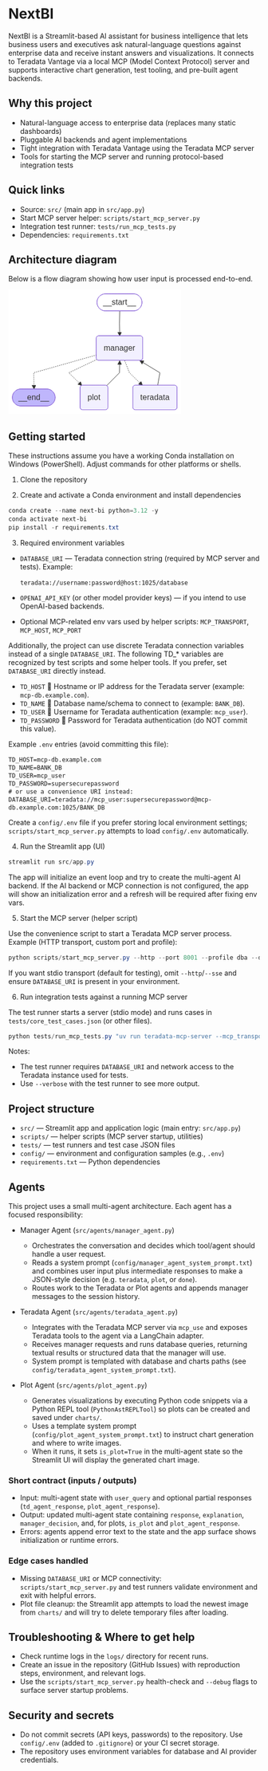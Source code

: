 # NextBI

NextBI is a Streamlit-based AI assistant for business intelligence that lets business users and executives ask natural-language questions against enterprise data and receive instant answers and visualizations. It connects to Teradata Vantage via a local MCP (Model Context Protocol) server and supports interactive chart generation, test tooling, and pre-built agent backends.

## Why this project

- Natural-language access to enterprise data (replaces many static dashboards)
- Pluggable AI backends and agent implementations
- Tight integration with Teradata Vantage using the Teradata MCP server
- Tools for starting the MCP server and running protocol-based integration tests

## Quick links

- Source: `src/` (main app in `src/app.py`)
- Start MCP server helper: `scripts/start_mcp_server.py`
- Integration test runner: `tests/run_mcp_tests.py`
- Dependencies: `requirements.txt`

## Architecture diagram

Below is a flow diagram showing how user input is processed end-to-end.

![Dashboard](assets/langgraph_graph.png)

## Getting started

These instructions assume you have a working Conda installation on Windows (PowerShell). Adjust commands for other platforms or shells.

1. Clone the repository

2. Create and activate a Conda environment and install dependencies

```powershell
conda create --name next-bi python=3.12 -y
conda activate next-bi
pip install -r requirements.txt
```

3. Required environment variables

- `DATABASE_URI` — Teradata connection string (required by MCP server and tests). Example:

  `teradata://username:password@host:1025/database`

- `OPENAI_API_KEY` (or other model provider keys) — if you intend to use OpenAI-based backends.
- Optional MCP-related env vars used by helper scripts: `MCP_TRANSPORT`, `MCP_HOST`, `MCP_PORT`

Additionally, the project can use discrete Teradata connection variables instead of a single `DATABASE_URI`. The following TD_* variables are recognized by test scripts and some helper tools. If you prefer, set `DATABASE_URI` directly instead.

- `TD_HOST`  Hostname or IP address for the Teradata server (example: `mcp-db.example.com`).
- `TD_NAME`  Database name/schema to connect to (example: `BANK_DB`).
- `TD_USER`  Username for Teradata authentication (example: `mcp_user`).
- `TD_PASSWORD`  Password for Teradata authentication (do NOT commit this value).

Example `.env` entries (avoid committing this file):

```text
TD_HOST=mcp-db.example.com
TD_NAME=BANK_DB
TD_USER=mcp_user
TD_PASSWORD=supersecurepassword
# or use a convenience URI instead:
DATABASE_URI=teradata://mcp_user:supersecurepassword@mcp-db.example.com:1025/BANK_DB
```

Create a `config/.env` file if you prefer storing local environment settings; `scripts/start_mcp_server.py` attempts to load `config/.env` automatically.

4. Run the Streamlit app (UI)

```powershell
streamlit run src/app.py
```

The app will initialize an event loop and try to create the multi-agent AI backend. If the AI backend or MCP connection is not configured, the app will show an initialization error and a refresh will be required after fixing env vars.

5. Start the MCP server (helper script)

Use the convenience script to start a Teradata MCP server process. Example (HTTP transport, custom port and profile):

```powershell
python scripts/start_mcp_server.py --http --port 8001 --profile dba --database-uri "teradata://user:pass@host:1025/BANK_DB"
```

If you want stdio transport (default for testing), omit `--http`/`--sse` and ensure `DATABASE_URI` is present in your environment.

6. Run integration tests against a running MCP server

The test runner starts a server (stdio mode) and runs cases in `tests/core_test_cases.json` (or other files).

```powershell
python tests/run_mcp_tests.py "uv run teradata-mcp-server --mcp_transport stdio --mcp_port 1025 --profile all --database_uri teradata://user:pass@host:1025/BANK_DB" tests/core_test_cases.json
```

Notes:
- The test runner requires `DATABASE_URI` and network access to the Teradata instance used for tests.
- Use `--verbose` with the test runner to see more output.

## Project structure

- `src/` — Streamlit app and application logic (main entry: `src/app.py`)
- `scripts/` — helper scripts (MCP server startup, utilities)
- `tests/` — test runners and test case JSON files
- `config/` — environment and configuration samples (e.g., `.env`)
- `requirements.txt` — Python dependencies

## Agents

This project uses a small multi-agent architecture. Each agent has a focused responsibility:

- Manager Agent (`src/agents/manager_agent.py`)
  - Orchestrates the conversation and decides which tool/agent should handle a user request.
  - Reads a system prompt (`config/manager_agent_system_prompt.txt`) and combines user input plus intermediate responses to make a JSON-style decision (e.g. `teradata`, `plot`, or `done`).
  - Routes work to the Teradata or Plot agents and appends manager messages to the session history.

- Teradata Agent (`src/agents/teradata_agent.py`)
  - Integrates with the Teradata MCP server via `mcp_use` and exposes Teradata tools to the agent via a LangChain adapter.
  - Receives manager requests and runs database queries, returning textual results or structured data that the manager will use.
  - System prompt is templated with database and charts paths (see `config/teradata_agent_system_prompt.txt`).

- Plot Agent (`src/agents/plot_agent.py`)
  - Generates visualizations by executing Python code snippets via a Python REPL tool (`PythonAstREPLTool`) so plots can be created and saved under `charts/`.
  - Uses a template system prompt (`config/plot_agent_system_prompt.txt`) to instruct chart generation and where to write images.
  - When it runs, it sets `is_plot=True` in the multi-agent state so the Streamlit UI will display the generated chart image.

### Short contract (inputs / outputs)

- Input: multi-agent state with `user_query` and optional partial responses (`td_agent_response`, `plot_agent_response`).
- Output: updated multi-agent state containing `response`, `explanation`, `manager_decision`, and, for plots, `is_plot` and `plot_agent_response`.
- Errors: agents append error text to the state and the app surface shows initialization or runtime errors.

### Edge cases handled

- Missing `DATABASE_URI` or MCP connectivity: `scripts/start_mcp_server.py` and test runners validate environment and exit with helpful errors.
- Plot file cleanup: the Streamlit app attempts to load the newest image from `charts/` and will try to delete temporary files after loading.

## Troubleshooting & Where to get help

- Check runtime logs in the `logs/` directory for recent runs.
- Create an issue in the repository (GitHub Issues) with reproduction steps, environment, and relevant logs.
- Use the `scripts/start_mcp_server.py` health-check and `--debug` flags to surface server startup problems.

## Security and secrets

- Do not commit secrets (API keys, passwords) to the repository. Use `config/.env` (added to `.gitignore`) or your CI secret storage.
- The repository uses environment variables for database and AI provider credentials.